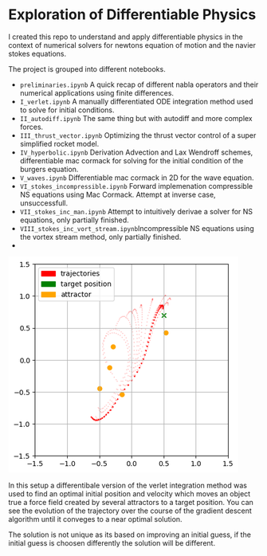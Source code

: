 # Exploration of Differentiable Physics

I created this repo to understand and apply differentiable physics in the context of numerical solvers for newtons equation of motion and the navier stokes equations. 

The project is grouped into different notebooks. 

- ``preliminaries.ipynb`` A quick recap of different nabla operators and their numerical applications using finite differences.
- ``I_verlet.ipynb`` A manually differentiated ODE integration method used to solve for initial conditions.
- ``II_autodiff.ipynb`` The same thing but with autodiff and more complex forces.
- ``III_thrust_vector.ipynb`` Optimizing the thrust vector control of a super simplified rocket model.
- ``IV_hyperbolic.ipynb`` Derivation Advection and Lax Wendroff schemes, differentiable mac cormack for solving for the initial condition of the burgers equation.
- ``V_waves.ipynb`` Differentiable mac cormack in 2D for the wave equation.
- ``VI_stokes_incompressible.ipynb`` Forward implemenation compressible NS equations using Mac Cormack. Attempt at inverse case, unsuccessfull.
- ``VII_stokes_inc_man.ipynb`` Attempt to intuitively derivae a solver for NS equations, only partially finished.
- ```VIII_stokes_inc_vort_stream.ipynb```Incompressible NS equations using the vortex stream method, only partially finished.
- 
![alt text](img/trajectories_attractors.png)

In this setup a differentibale version of the verlet integration method was used to find an optimal initial position and velocity which moves an object true a force field created by several attractors to a target position.
You can see the evolution of the trajectory over the course of the gradient descent algorithm until it conveges to a near optimal solution.

The solution is not unique as its based on improving an initial guess, if the initial guess is choosen differently the solution will be different.
